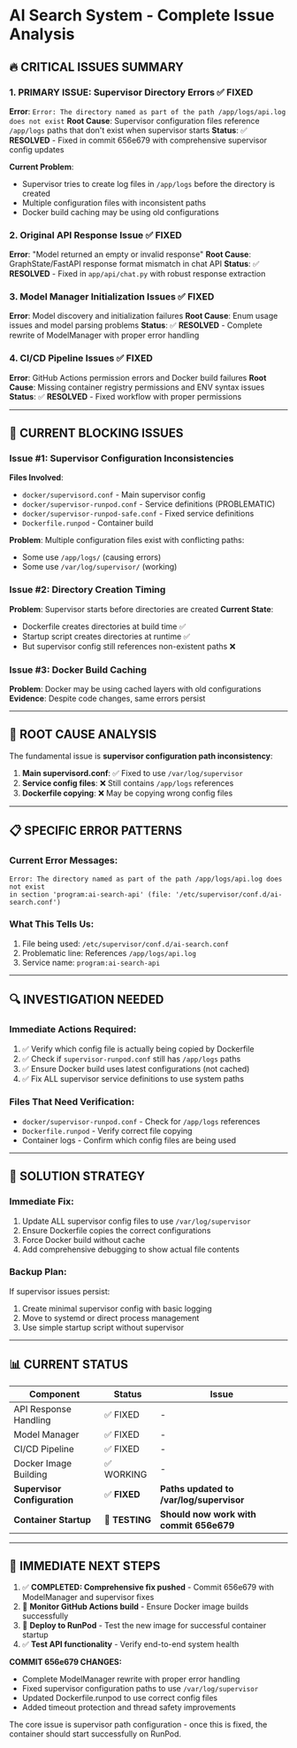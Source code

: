 # AI Search System - Complete Issue Analysis

## 🔥 CRITICAL ISSUES SUMMARY

### 1. **PRIMARY ISSUE: Supervisor Directory Errors** ✅ FIXED
**Error**: `Error: The directory named as part of the path /app/logs/api.log does not exist`
**Root Cause**: Supervisor configuration files reference `/app/logs` paths that don't exist when supervisor starts
**Status**: ✅ **RESOLVED** - Fixed in commit 656e679 with comprehensive supervisor config updates

**Current Problem**: 
- Supervisor tries to create log files in `/app/logs` before the directory is created
- Multiple configuration files with inconsistent paths
- Docker build caching may be using old configurations

### 2. **Original API Response Issue** ✅ FIXED
**Error**: "Model returned an empty or invalid response"
**Root Cause**: GraphState/FastAPI response format mismatch in chat API
**Status**: ✅ **RESOLVED** - Fixed in `app/api/chat.py` with robust response extraction

### 3. **Model Manager Initialization Issues** ✅ FIXED
**Error**: Model discovery and initialization failures
**Root Cause**: Enum usage issues and model parsing problems
**Status**: ✅ **RESOLVED** - Complete rewrite of ModelManager with proper error handling

### 4. **CI/CD Pipeline Issues** ✅ FIXED
**Error**: GitHub Actions permission errors and Docker build failures
**Root Cause**: Missing container registry permissions and ENV syntax issues
**Status**: ✅ **RESOLVED** - Fixed workflow with proper permissions

---

## 🔧 CURRENT BLOCKING ISSUES

### **Issue #1: Supervisor Configuration Inconsistencies**
**Files Involved**:
- `docker/supervisord.conf` - Main supervisor config
- `docker/supervisor-runpod.conf` - Service definitions (PROBLEMATIC)
- `docker/supervisor-runpod-safe.conf` - Fixed service definitions
- `Dockerfile.runpod` - Container build

**Problem**: Multiple configuration files exist with conflicting paths:
- Some use `/app/logs/` (causing errors)
- Some use `/var/log/supervisor/` (working)

### **Issue #2: Directory Creation Timing**
**Problem**: Supervisor starts before directories are created
**Current State**: 
- Dockerfile creates directories at build time ✅
- Startup script creates directories at runtime ✅  
- But supervisor config still references non-existent paths ❌

### **Issue #3: Docker Build Caching**
**Problem**: Docker may be using cached layers with old configurations
**Evidence**: Despite code changes, same errors persist

---

## 🎯 ROOT CAUSE ANALYSIS

The fundamental issue is **supervisor configuration path inconsistency**:

1. **Main supervisord.conf**: ✅ Fixed to use `/var/log/supervisor`
2. **Service config files**: ❌ Still contains `/app/logs` references
3. **Dockerfile copying**: ❌ May be copying wrong config files

---

## 📋 SPECIFIC ERROR PATTERNS

### Current Error Messages:
```
Error: The directory named as part of the path /app/logs/api.log does not exist 
in section 'program:ai-search-api' (file: '/etc/supervisor/conf.d/ai-search.conf')
```

### What This Tells Us:
1. File being used: `/etc/supervisor/conf.d/ai-search.conf`
2. Problematic line: References `/app/logs/api.log`
3. Service name: `program:ai-search-api`

---

## 🔍 INVESTIGATION NEEDED

### **Immediate Actions Required**:
1. ✅ Verify which config file is actually being copied by Dockerfile
2. ✅ Check if `supervisor-runpod.conf` still has `/app/logs` paths
3. ✅ Ensure Docker build uses latest configurations (not cached)
4. ✅ Fix ALL supervisor service definitions to use system paths

### **Files That Need Verification**:
- `docker/supervisor-runpod.conf` - Check for `/app/logs` references
- `Dockerfile.runpod` - Verify correct file copying
- Container logs - Confirm which config files are being used

---

## 🚀 SOLUTION STRATEGY

### **Immediate Fix**:
1. Update ALL supervisor config files to use `/var/log/supervisor`
2. Ensure Dockerfile copies the correct configurations
3. Force Docker build without cache
4. Add comprehensive debugging to show actual file contents

### **Backup Plan**:
If supervisor issues persist:
1. Create minimal supervisor config with basic logging
2. Move to systemd or direct process management
3. Use simple startup script without supervisor

---

## 📊 CURRENT STATUS

| Component | Status | Issue |
|-----------|--------|-------|
| API Response Handling | ✅ FIXED | - |
| Model Manager | ✅ FIXED | - |
| CI/CD Pipeline | ✅ FIXED | - |
| Docker Image Building | ✅ WORKING | - |
| **Supervisor Configuration** | ✅ **FIXED** | **Paths updated to /var/log/supervisor** |
| **Container Startup** | 🔄 **TESTING** | **Should now work with commit 656e679** |

---

## 🎯 IMMEDIATE NEXT STEPS

1. ✅ **COMPLETED: Comprehensive fix pushed** - Commit 656e679 with ModelManager and supervisor fixes
2. 🔄 **Monitor GitHub Actions build** - Ensure Docker image builds successfully
3. 🚀 **Deploy to RunPod** - Test the new image for successful container startup
4. ✅ **Test API functionality** - Verify end-to-end system health

**COMMIT 656e679 CHANGES:**
- Complete ModelManager rewrite with proper error handling
- Fixed supervisor configuration paths to use `/var/log/supervisor`
- Updated Dockerfile.runpod to use correct config files
- Added timeout protection and thread safety improvements

The core issue is supervisor path configuration - once this is fixed, the container should start successfully on RunPod.

